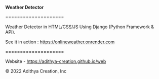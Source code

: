 **Weather Detector**

====================

Weather Detector in HTML/CSS/JS
Using Django (Python Framework & API).

See it in action : https://onlineweather.onrender.com

====================

Website - https://adithya-creation.github.io/web


© 2022 Adithya Creation, Inc
